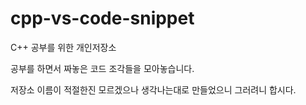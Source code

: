 # cpp-vs-code-snippet

C++ 공부를 위한 개인저장소

공부를 하면서 짜놓은 코드 조각들을 모아놓습니다.

저장소 이름이 적절한진 모르겠으나 생각나는대로 만들었으니 그러려니 합시다.

